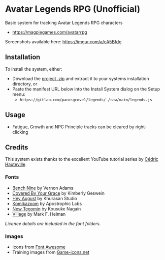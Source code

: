 # Avatar Legends RPG (Unofficial)

Basic system for tracking Avatar Legends RPG characters

* https://magpiegames.com/avatarrpg

Screenshots available here: https://imgur.com/a/cA5Bfdg

## Installation
To install the system, either:

* Download the [project .zip](https://gitlab.com/pacosgrove1/legends/-/archive/main/legends-main.zip) and extract it to your systems installation directory, or
* Paste the manifest URL below into the Install System dialog on the Setup menu:
  * `https://gitlab.com/pacosgrove1/legends/-/raw/main/legends.js`

## Usage
* Fatigue, Growth and NPC Principle tracks can be cleared by right-clicking

## Credits
This system exists thanks to the excellent YouTube tutorial series by [Cédric Hauteville](https://www.youtube.com/user/LieutenantRazak).

### Fonts
* [Bench Nine](https://www.fontsquirrel.com/fonts/benchnine) by Vernon Adams
* [Covered By Your Grace](https://fonts.google.com/specimen/Covered+By+Your+Grace?preview.text_type=alphabet&preview.size=37#standard-styles) by Kimberly Geswein
* [Hey August](https://www.behance.net/gallery/84310469/Free-Hey-August-Handwritten-Font) by Khurasan Studio
* [Komikazoom](https://www.1001fonts.com/komikazoom-font.html) by Apostrophic Labs
* [New Tegomin](https://fonts.google.com/specimen/New+Tegomin?preview.text_type=alphabet&preview.size=37&query=new+tegomin) by Kousuke Nagain
* [Village](https://www.dafont.com/prisoner.font) by Mark F. Heiman

_Licence details are included in the font folders._

### Images
* Icons from [Font Awesome](https://fontawesome.com/)
* Training images from [Game-icons.net](https://game-icons.net/)
